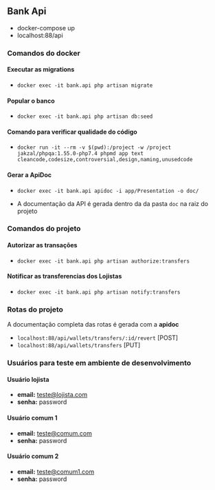 ## Bank Api

* docker-compose up
* localhost:88/api

### Comandos do docker

#### Executar as migrations
- `docker exec -it bank.api php artisan migrate`
#### Popular o banco  
- `docker exec -it bank.api php artisan db:seed`

#### Comando para verificar qualidade do código

 - `docker run -it --rm -v $(pwd):/project -w /project jakzal/phpqa:1.55.0-php7.4 phpmd app text cleancode,codesize,controversial,design,naming,unusedcode`

#### Gerar a ApiDoc

- `docker exec -it bank.api apidoc -i app/Presentation -o doc/`

* A documentação da API é gerada dentro da da pasta `doc` na raiz do projeto

### Comandos do projeto

#### Autorizar as transações

- `docker exec -it bank.api php artisan authorize:transfers`

#### Notificar as transferencias dos Lojistas

- `docker exec -it bank.api php artisan notify:transfers`

### Rotas do projeto

 A documentação completa das rotas é gerada com a **apidoc** 

* `localhost:88/api/wallets/transfers/:id/revert` [POST]
* `localhost:88/api/wallets/transfers` [PUT]

### Usuários para teste em ambiente de desenvolvimento

#### Usuário lojista
* **email:** teste@lojista.com
* **senha:** password

#### Usuário comum 1
* **email:** teste@comum.com
* **senha:** password

#### Usuário comum 2
* **email:** teste@comum1.com
* **senha:** password